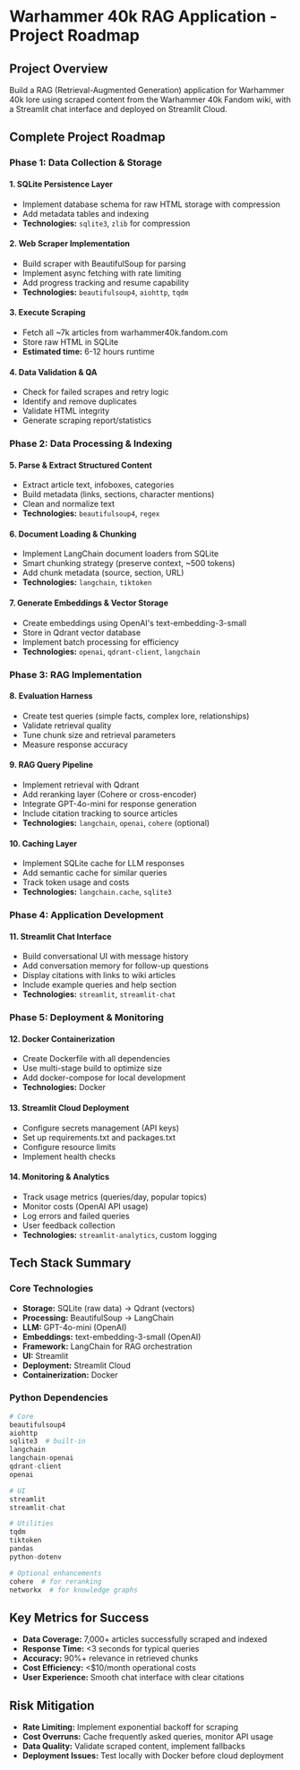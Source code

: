 # Warhammer 40k RAG Application - Project Roadmap

## Project Overview
Build a RAG (Retrieval-Augmented Generation) application for Warhammer 40k lore using scraped content from the Warhammer 40k Fandom wiki, with a Streamlit chat interface and deployed on Streamlit Cloud.

## Complete Project Roadmap

### Phase 1: Data Collection & Storage

#### 1. SQLite Persistence Layer
- Implement database schema for raw HTML storage with compression
- Add metadata tables and indexing
- **Technologies:** `sqlite3`, `zlib` for compression

#### 2. Web Scraper Implementation
- Build scraper with BeautifulSoup for parsing
- Implement async fetching with rate limiting
- Add progress tracking and resume capability
- **Technologies:** `beautifulsoup4`, `aiohttp`, `tqdm`

#### 3. Execute Scraping
- Fetch all ~7k articles from warhammer40k.fandom.com
- Store raw HTML in SQLite
- **Estimated time:** 6-12 hours runtime

#### 4. Data Validation & QA
- Check for failed scrapes and retry logic
- Identify and remove duplicates
- Validate HTML integrity
- Generate scraping report/statistics

### Phase 2: Data Processing & Indexing

#### 5. Parse & Extract Structured Content
- Extract article text, infoboxes, categories
- Build metadata (links, sections, character mentions)
- Clean and normalize text
- **Technologies:** `beautifulsoup4`, `regex`

#### 6. Document Loading & Chunking
- Implement LangChain document loaders from SQLite
- Smart chunking strategy (preserve context, ~500 tokens)
- Add chunk metadata (source, section, URL)
- **Technologies:** `langchain`, `tiktoken`

#### 7. Generate Embeddings & Vector Storage
- Create embeddings using OpenAI's text-embedding-3-small
- Store in Qdrant vector database
- Implement batch processing for efficiency
- **Technologies:** `openai`, `qdrant-client`, `langchain`

### Phase 3: RAG Implementation

#### 8. Evaluation Harness
- Create test queries (simple facts, complex lore, relationships)
- Validate retrieval quality
- Tune chunk size and retrieval parameters
- Measure response accuracy

#### 9. RAG Query Pipeline
- Implement retrieval with Qdrant
- Add reranking layer (Cohere or cross-encoder)
- Integrate GPT-4o-mini for response generation
- Include citation tracking to source articles
- **Technologies:** `langchain`, `openai`, `cohere` (optional)

#### 10. Caching Layer
- Implement SQLite cache for LLM responses
- Add semantic cache for similar queries
- Track token usage and costs
- **Technologies:** `langchain.cache`, `sqlite3`

### Phase 4: Application Development

#### 11. Streamlit Chat Interface
- Build conversational UI with message history
- Add conversation memory for follow-up questions
- Display citations with links to wiki articles
- Include example queries and help section
- **Technologies:** `streamlit`, `streamlit-chat`

### Phase 5: Deployment & Monitoring

#### 12. Docker Containerization
- Create Dockerfile with all dependencies
- Use multi-stage build to optimize size
- Add docker-compose for local development
- **Technologies:** Docker

#### 13. Streamlit Cloud Deployment
- Configure secrets management (API keys)
- Set up requirements.txt and packages.txt
- Configure resource limits
- Implement health checks

#### 14. Monitoring & Analytics
- Track usage metrics (queries/day, popular topics)
- Monitor costs (OpenAI API usage)
- Log errors and failed queries
- User feedback collection
- **Technologies:** `streamlit-analytics`, custom logging

## Tech Stack Summary

### Core Technologies
- **Storage:** SQLite (raw data) → Qdrant (vectors)
- **Processing:** BeautifulSoup → LangChain
- **LLM:** GPT-4o-mini (OpenAI)
- **Embeddings:** text-embedding-3-small (OpenAI)  
- **Framework:** LangChain for RAG orchestration
- **UI:** Streamlit
- **Deployment:** Streamlit Cloud
- **Containerization:** Docker

### Python Dependencies

```python
# Core
beautifulsoup4
aiohttp
sqlite3  # built-in
langchain
langchain-openai
qdrant-client
openai

# UI
streamlit
streamlit-chat

# Utilities
tqdm
tiktoken
pandas
python-dotenv

# Optional enhancements
cohere  # for reranking
networkx  # for knowledge graphs
```

## Key Metrics for Success

- **Data Coverage:** 7,000+ articles successfully scraped and indexed
- **Response Time:** <3 seconds for typical queries
- **Accuracy:** 90%+ relevance in retrieved chunks
- **Cost Efficiency:** <$10/month operational costs
- **User Experience:** Smooth chat interface with clear citations

## Risk Mitigation

- **Rate Limiting:** Implement exponential backoff for scraping
- **Cost Overruns:** Cache frequently asked queries, monitor API usage
- **Data Quality:** Validate scraped content, implement fallbacks
- **Deployment Issues:** Test locally with Docker before cloud deployment